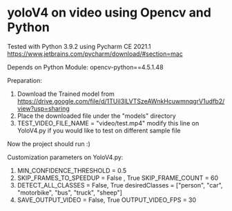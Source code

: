 # yoloV4 on video using Opencv and Python

Tested with Python 3.9.2 using Pycharm CE 2021.1
https://www.jetbrains.com/pycharm/download/#section=mac

Depends on Python Module:
opencv-python==4.5.1.48

Preparation:
1. Download the Trained model from https://drive.google.com/file/d/1TUiI3lLVTSzeAWnkHcuwmnqgrV1udfb2/view?usp=sharing
2. Place the downloaded file under the "models" directory
3. TEST_VIDEO_FILE_NAME = "video/test.mp4" modify this line on YoloV4.py if you would like to test on different sample file

Now the project should run :)

Customization parameters on YoloV4.py:
1. MIN_CONFIDENCE_THRESHOLD = 0.5
2. SKIP_FRAMES_TO_SPEEDUP = False , True SKIP_FRAME_COUNT = 60
3. DETECT_ALL_CLASSES = False, True desiredClasses = ["person", "car", "motorbike", "bus", "truck", "sheep"]
4. SAVE_OUTPUT_VIDEO = False, True OUTPUT_VIDEO_FPS = 30









